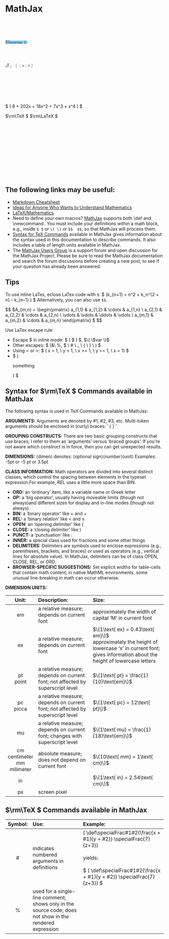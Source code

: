 ﻿# MathJax

  <br><br><br>




<math xmlns="http://www.w3.org/1998/Math/MathML" mathbackground="lightskyblue">
<mtext>
  Theorem
  1:
</mtext>
</math>



<br><br>

<math>        
<mrow>
  <mmultiscripts>
    <mi> F </mi>
    <mn> 1 </mn>
    <none/>
    <mprescripts/>
    <mn> 0 </mn>
    <none/>
  </mmultiscripts>
  <mo> &#x2061;<!--FUNCTION APPLICATION--> </mo>
  <mrow>
    <mo> ( </mo>
    <mrow> 
      <mo> ; </mo>
      <mi> a </mi>
      <mo> ; </mo>
      <mi> z </mi>
    </mrow> 
    <mo> ) </mo>
  </mrow>
</mrow>   
</math>




<br><br><br><br><br>

$ \(     8 + 202x + 18x^2 + 7x^3 + x^4           \) $

$\rm\TeX $
$\rm\LaTeX $

<br><br><br><br><br><br><br><br><br><br>
## The following links may be useful: 

- [Markdown Cheatsheet](https://github.com/adam-p/markdown-here/wiki/Markdown-Cheatsheet)
- [Ideas for Anyone Who Wants to Understand Mathematics ](http://www.onemathematicalcat.org/cat_book.htm)
- [LaTeX/Mathematics](https://en.wikibooks.org/wiki/LaTeX/Mathematics)
- Need to define your own macros?
[MathJax](https://www.mathjax.org/) supports both   \def   and   \newcommand .
You must include your definitions within a math block, e.g., inside   `$ $` or   `\( \)`   or   `$$  $$`, so that MathJax will process them. 
- [Syntax for TeX Commands](http://www.onemathematicalcat.org/MathJaxDocumentation/notationUnits.htm) available in MathJax gives information about the syntax used in this documentation to describe commands.
It also includes a table of length units available in MathJax. 
- The [MathJax Users Group](http://groups.google.com/group/mathjax-users/) is a support forum and open discussion for the MathJax Project.
Please be sure to read the MathJax documentation and search the forum discussions before creating a new post,
to see if your question has already been answered. 

## Tips
To use inline LaTex, eclose LaTex code with `$`:
$ \(k_{n+1} = n^2 + k_n^{2 + n} - k_{n-1}.\) $ Alternatively,
you can also use `$$`.

$$
 $A_{m,n} = 
 \begin{pmatrix}
  a_{1,1} & a_{1,2} & \cdots & a_{1,n} \\
  a_{2,1} & a_{2,2} & \cdots & a_{2,n} \\
  \vdots  & \vdots  & \ddots & \vdots  \\
  a_{m,1} & a_{m,2} & \cdots & a_{m,n}
 \end{pmatrix} $
$$


Use LaTex escape rule:

- Escape \$ in inline mode: $ \( \$ \) $, $\( \$var \)$ 
- Other escapes: $ \(\&\ \%, \$ \ \# \ \_ \ \{ \ \} \ \) $
- Using < or >: $ \( x > 1, \ y < 1, \ x >= 1, \ y <= 1, \ x = 1\) $
- $ \(<p>something</p>\) $

## Syntax for $\rm\TeX $ Commands available in MathJax
The following syntax is used in TeX Commands available in MathJax: 

**ARGUMENTS:**
Arguments are denoted by #1, #2, #3, etc. Multi-token arguments should be enclosed in (curly) braces: ‘ { } ’ 

**GROUPING CONSTRUCTS:**
There are two basic grouping constructs that use braces; I refer to them as ‘arguments’ versus ‘braced groups’. If you're not aware which construct is in force, then you can get unexpected results.

**DIMENSIONS:**
⟨dimen⟩ denotes: ⟨optional sign⟩⟨number⟩⟨unit⟩ Examples:   -5pt   or   -5 pt   or   3.5pt

**CLASS INFORMATION:**
Math operators are divided into several distinct classes, which control the spacing between elements in the typeset expression.For example, REL uses a little more space than BIN. 
- **ORD:**   an ‘ordinary’ item, like a variable name or Greek letter 
- **OP:**   a ‘big operator’, usually having moveable limits (though not always)and different sizes for display and in-line modes (though not always)
- **BIN:**  a ‘binary operator’ like + and +
- **REL:**   a ‘binary relation’ like < and ≤
- **OPEN:**   an ‘opening delimiter’ like (
- **CLOSE:**   a ‘closing delimiter’ like )
- **PUNCT:**   a ‘punctuation’ like :
- **INNER:**   a special class used for fractions and some other things 
- **DELIMITERS:** Delimiters are symbols used to enclose expressions (e.g., parentheses, brackets, and braces) or used as operators (e.g., vertical lines for absolute value). In MathJax, delimiters can be of class OPEN, CLOSE, REL, or ORD. 
- **BROWSER-SPECIFIC SUGGESTIONS:** Set explicit widths for table-cells that contain math content; in native MathML environments, some unusual line-breaking in math can occur otherwise.

**DIMENSION UNITS:**

| Unit: | Description: | Size: |
| :-: |:-|:-|
|em|a relative measure; depends on current font|approximately the width of capital ‘M’ in current font| 
|ex|a relative measure; depends on current font|$\(1\text{ ex} = 0.43\text{ em}\)$<br>approximately the height of lowercase ‘x’ in current font; gives information about the height of lowercase letters| 
|pt<br>point|a relative measure; depends on current font; not affected by superscript level|$\(1\text{ pt} = \frac{1}{10}\text{em}\)$|
|pc<br>picca|a relative measure; depends on current font; not affected by superscript level|$\(1\text{ pc} = 12\text{ pt}\)$|
|mu|a relative measure; depends on current font; changes with superscript level |$\(1\text{ mu} = \frac{1}{18}\text{em}\)$|
|cm<br>centimeter<br>mm<br>milimeter|absolute measure; does not depend on current font|$\(10\text{ mm} = 1\text{ cm}\)$|
|in||$\(1\text{ in} = 2.54\text{ cm}\)$|
|px|screen pixel||

## $\rm\TeX $ Commands available in MathJax 
| Symbol: | Use: | Example: |
| :-: |:-| :-|
| \# | indicates numbered arguments in definitions |  \( \def\specialFrac#1#2{\frac{x + #1}{y + #2}} \specialFrac{7}{z+3}\)<br><br>yields:<br><br> $ \( \def\specialFrac#1#2{\frac{x + #1}{y + #2}} \specialFrac{7}{z+3}\) $ |
|%|used for a single-line comment; shows only in the source code; does not show in the rendered expression||

